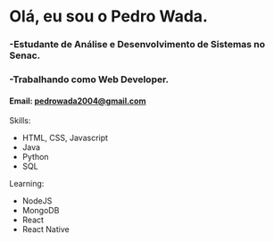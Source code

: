 <h1> Olá, eu sou o Pedro Wada. </h1>

### -Estudante de Análise e Desenvolvimento de Sistemas no Senac.
### -Trabalhando como Web Developer.

#### Email: pedrowada2004@gmail.com

Skills:
<ul>
<li>HTML, CSS, Javascript</li>
<li>Java</li>
<li>Python</li>
<li>SQL</li>
</ul>

Learning:
<ul>
<li>NodeJS</li>
<li>MongoDB</li>
<li>React</li>
<li>React Native</li>
</ul>

